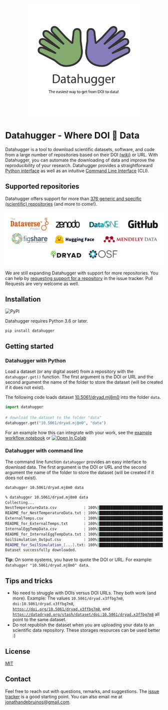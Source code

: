 <p align="center">
  <img width="360px" alt="Datahugger - Where DOI hugs Data" src="https://github.com/J535D165/datahugger/raw/main/datahugger_logo.svg">
</p>

# Datahugger - Where DOI :open_hands: Data

Datahugger is a tool to download scientific datasets, software, and code from a large number of repositories based on their DOI [(wiki)](https://en.wikipedia.org/wiki/Digital_object_identifier) or URL. With Datahugger, you can automate the downloading of data and improve the reproducibility of your research. Datahugger provides a straightforward [Python interface](#download-with-python) as well as an intuitive [Command Line Interface](#download-with-command-line) (CLI).

## Supported repositories

Datahugger offers support for more than [<!-- count -->376<!-- count --> generic and specific (scientific) repositories](https://j535d165.github.io/datahugger/repositories) (and more to come!).

[![Datahugger support Zenodo, Dataverse, DataOne, GitHub, FigShare, HuggingFace, Mendeley Data, Dryad, OSF, and many more](https://github.com/J535D165/datahugger/raw/main/docs/images/logos.png)](https://j535d165.github.io/datahugger/repositories)

We are still expanding Datahugger with support for more repositories. You can
help by [requesting support for a repository](https://github.com/J535D165/datahugger/issues/new/choose) in the issue
tracker. Pull Requests are very welcome as well.

## Installation

![PyPI](https://img.shields.io/pypi/v/datahugger)

Datahugger requires Python 3.6 or later.

```
pip install datahugger
```

## Getting started

### Datahugger with Python

Load a dataset (or any digital asset) from a repository with the
`datahugger.get()` function. The first argument is the DOI or URL
and the second argument the name of the folder to store the dataset (will be
created if it does not exist).

The following code loads dataset [10.5061/dryad.mj8m0](https://doi.org/10.5061/dryad.mj8m0) into
the folder `data`.

```python
import datahugger

# download the dataset to the folder "data"
datahugger.get("10.5061/dryad.mj8m0", "data")
```

For an example how this can integrate with your work, see the
[example workflow notebook](https://github.com/J535D165/datahugger/blob/main/examples/example_datahugger_in_workflow.ipynb) or
[![Open In Colab](https://colab.research.google.com/assets/colab-badge.svg)](https://colab.research.google.com/github/J535D165/datahugger/blob/main/examples/example_datahugger_in_workflow.ipynb)


### Datahugger with command line

The command line function `datahugger` provides an easy interface to download data. The first
argument is the DOI or URL and the second argument the name of the folder to store the dataset (will be
created if it does not exist).

```bash
datahugger 10.5061/dryad.mj8m0 data
```

```bash
% datahugger 10.5061/dryad.mj8m0 data
Collecting...
NestTemperatureData.csv            : 100%|████████████████████████████████████████| 607k/607k
README_for_NestTemperatureData.txt : 100%|██████████████████████████████████████| 2.82k/2.82k
ExternalTemps.csv                  : 100%|██████████████████████████████████████| 1.06k/1.06k
README_for_ExternalTemps.txt       : 100%|██████████████████████████████████████| 2.82k/2.82k
InternalEggTempData.csv            : 100%|██████████████████████████████████████████| 664/664
README_for_InternalEggTempData.txt : 100%|██████████████████████████████████████| 2.82k/2.82k
SoilSimulation_Output.csv          : 100%|████████████████████████████████████████| 229M/229M
README_for_SoilSimulation_[...].txt: 100%|██████████████████████████████████████| 2.82k/2.82k
Dataset successfully downloaded.
```

**Tip:** On some systems, you have to quote the DOI or URL. For example: `datahugger "10.5061/dryad.mj8m0" data`.

## Tips and tricks

- No need to struggle with DOIs versus DOI URLs. They both work (and more). Example: The values `10.5061/dryad.x3ffbg7m8`, `doi:10.5061/dryad.x3ffbg7m8`, [`https://doi.org/10.5061/dryad.x3ffbg7m8`](https://doi.org/10.5061/dryad.x3ffbg7m8), and [`https://datadryad.org/stash/dataset/doi:10.5061/dryad.x3ffbg7m8`](https://datadryad.org/stash/dataset/doi:10.5061/dryad.x3ffbg7m8) all point to the same dataset.
- Do not republish the dataset when you are uploading your data to an scientific data repository. These storages resources can be used better :)

## License

[MIT](/LICENSE)

## Contact

Feel free to reach out with questions, remarks, and suggestions. The
[issue tracker](/issues) is a good starting point. You can also email me at
[jonathandebruinos@gmail.com](mailto:jonathandebruinos@gmail.com).
